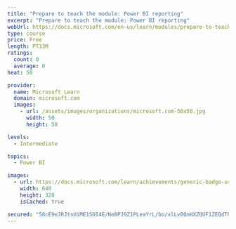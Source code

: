 ```yaml
---
title: "Prepare to teach the module: Power BI reporting"
excerpt: "Prepare to teach the module: Power BI reporting"
webUrl: https://docs.microsoft.com/en-us/learn/modules/prepare-to-teach-module-power-bi-reporting/
type: course
price: Free
length: PT33M
ratings:
  count: 0
  average: 0
heat: 50

provider:
  name: Microsoft Learn
  domain: microsoft.com
  images:
    - url: /assets/images/organizations/microsoft.com-50x50.jpg
      width: 50
      height: 50

levels:
  - Intermediate

topics:
  - Power BI

images:
  - url: https://docs.microsoft.com/learn/achievements/generic-badge-social.png
    width: 640
    height: 320
    isCached: true

secured: "58cE9eJRJtsUiME1SOI4E/NeBPJ9Z1PLeaYrL/bo/xlLv0QnHXZQUF1ZEQdTOm5xTcQ/uJfUobrdAnQ3u9xJ2W5ngLVzJrzxyONiOYb7TMGoirtQFv0bDSSgoA13wCGbOD9kfKswaTatdD5++cNCWfYnCL51ZBOuo6iPM1uwGP1DklhHP3FLF2A6p1MO4wgyPk3v7KroLr3QczpLjDmUOpTNgSejBC4lbTKlNOUJRQKksXIq2OC2NYf0O03tCZ3QOdXFPx7jykZz/rR59o8gXb/JWZKx1UBvQJrmM2U4xzJWu//7UVWWerInbarPeeYbqTak3vWvCAiaXOUh3SSOy0F8qw/e/OE1mh7+4JKS/8am/JtrmDvM7AJoDdrm9bXNf+G/ad7GQJjLeU7abE8j/w==;4MsQiDmlwJ1Ho74qtlYKPQ=="
---
```


